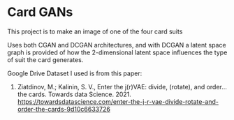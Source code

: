 # Card GANs

This project is to make an image of one of the four card suits

Uses both CGAN and DCGAN architectures, and with DCGAN a latent space graph is provided of how the 2-dimensional latent space influences the type of suit the card generates.

Google Drive Dataset I used is from this paper:
1. Ziatdinov, M.; Kalinin, S. V., Enter the j(r)VAE: divide, (rotate), and order... the cards. 
Towards data Science. 2021. https://towardsdatascience.com/enter-the-j-r-vae-divide-rotate-and-order-the-cards-9d10c6633726
